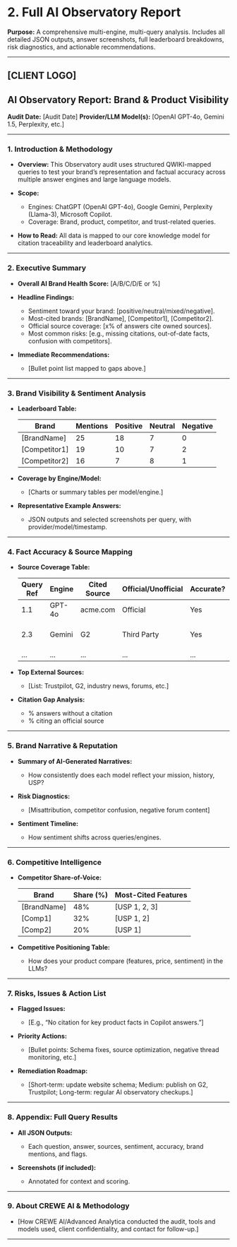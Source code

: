 # 2. Full AI Observatory Report

**Purpose:**
A comprehensive multi-engine, multi-query analysis. Includes all detailed JSON outputs, answer screenshots, full leaderboard breakdowns, risk diagnostics, and actionable recommendations.

---

## \[CLIENT LOGO]

## AI Observatory Report: Brand & Product Visibility

**Audit Date:** \[Audit Date]
**Provider/LLM Model(s):** \[OpenAI GPT-4o, Gemini 1.5, Perplexity, etc.]

---

### 1. Introduction & Methodology

* **Overview:**
  This Observatory audit uses structured QWIKI-mapped queries to test your brand’s representation and factual accuracy across multiple answer engines and large language models.
* **Scope:**

  * Engines: ChatGPT (OpenAI GPT-4o), Google Gemini, Perplexity (Llama-3), Microsoft Copilot.
  * Coverage: Brand, product, competitor, and trust-related queries.
* **How to Read:**
  All data is mapped to our core knowledge model for citation traceability and leaderboard analytics.

---

### 2. Executive Summary

* **Overall AI Brand Health Score:** \[A/B/C/D/E or %]
* **Headline Findings:**

  * Sentiment toward your brand: \[positive/neutral/mixed/negative].
  * Most-cited brands: \[BrandName], \[Competitor1], \[Competitor2].
  * Official source coverage: \[x% of answers cite owned sources].
  * Most common risks: \[e.g., missing citations, out-of-date facts, confusion with competitors].
* **Immediate Recommendations:**

  * \[Bullet point list mapped to gaps above.]

---

### 3. Brand Visibility & Sentiment Analysis

* **Leaderboard Table:**

  | Brand          | Mentions | Positive | Neutral | Negative |
  | -------------- | -------- | -------- | ------- | -------- |
  | \[BrandName]   | 25       | 18       | 7       | 0        |
  | \[Competitor1] | 19       | 10       | 7       | 2        |
  | \[Competitor2] | 16       | 7        | 8       | 1        |

* **Coverage by Engine/Model:**

  * \[Charts or summary tables per model/engine.]

* **Representative Example Answers:**

  * JSON outputs and selected screenshots per query, with provider/model/timestamp.

---

### 4. Fact Accuracy & Source Mapping

* **Source Coverage Table:**

  | Query Ref | Engine | Cited Source | Official/Unofficial | Accurate? | Flags              |
  | --------- | ------ | ------------ | ------------------- | --------- | ------------------ |
  | 1.1       | GPT-4o | acme.com     | Official            | Yes       |                    |
  | 2.3       | Gemini | G2           | Third Party         | Yes       | No official source |
  | ...       | ...    | ...          | ...                 | ...       | ...                |

* **Top External Sources:**

  * \[List: Trustpilot, G2, industry news, forums, etc.]

* **Citation Gap Analysis:**

  * % answers without a citation
  * % citing an official source

---

### 5. Brand Narrative & Reputation

* **Summary of AI-Generated Narratives:**

  * How consistently does each model reflect your mission, history, USP?
* **Risk Diagnostics:**

  * \[Misattribution, competitor confusion, negative forum content]
* **Sentiment Timeline:**

  * How sentiment shifts across queries/engines.

---

### 6. Competitive Intelligence

* **Competitor Share-of-Voice:**

  | Brand        | Share (%) | Most-Cited Features |
  | ------------ | --------- | ------------------- |
  | \[BrandName] | 48%       | \[USP 1, 2, 3]      |
  | \[Comp1]     | 32%       | \[USP 1, 2]         |
  | \[Comp2]     | 20%       | \[USP 1]            |

* **Competitive Positioning Table:**

  * How does your product compare (features, price, sentiment) in the LLMs?

---

### 7. Risks, Issues & Action List

* **Flagged Issues:**

  * \[E.g., “No citation for key product facts in Copilot answers.”]
* **Priority Actions:**

  * \[Bullet points: Schema fixes, source optimization, negative thread monitoring, etc.]
* **Remediation Roadmap:**

  * \[Short-term: update website schema;
    Medium: publish on G2, Trustpilot;
    Long-term: regular AI observatory checkups.]

---

### 8. Appendix: Full Query Results

* **All JSON Outputs:**

  * Each question, answer, sources, sentiment, accuracy, brand mentions, and flags.
* **Screenshots (if included):**

  * Annotated for context and scoring.

---

### 9. About CREWE AI & Methodology

* \[How CREWE AI/Advanced Analytica conducted the audit, tools and models used, client confidentiality, and contact for follow-up.]

---

